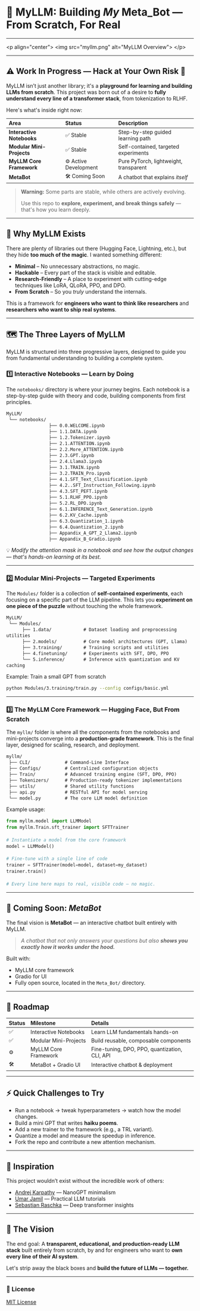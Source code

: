 # 🚀 MyLLM: Building *My* Meta\_Bot — From Scratch, For Real

[](https://opensource.org/licenses/MIT)
[](https://www.python.org/downloads/)
[](https://pytorch.org/)

-----

\<p align="center"\>
\<img src="myllm.png" alt="MyLLM Overview"\>
\</p\>

-----

## ⚠️ Work In Progress — Hack at Your Own Risk 🚧

MyLLM isn’t just another library; it's a **playground for learning and building LLMs from scratch**.
This project was born out of a desire to **fully understand every line of a transformer stack**, from tokenization to RLHF.

Here's what's inside right now:

| Area | Status | Description |
| :--- | :--- | :--- |
| **Interactive Notebooks** | ✅ Stable | Step-by-step guided learning path |
| **Modular Mini-Projects** | ✅ Stable | Self-contained, targeted experiments |
| **MyLLM Core Framework** | ⚙️ Active Development | Pure PyTorch, lightweight, transparent |
| **MetaBot** | 🛠 Coming Soon | A chatbot that explains *itself* |

> **Warning:** Some parts are stable, while others are actively evolving.
>
> Use this repo to **explore, experiment, and break things safely** — that's how you learn deeply.

-----

## 🌱 Why MyLLM Exists

There are plenty of libraries out there (Hugging Face, Lightning, etc.), but they hide **too much of the magic**. I wanted something different:

  * **Minimal** – No unnecessary abstractions, no magic.
  * **Hackable** – Every part of the stack is visible and editable.
  * **Research-Friendly** – A place to experiment with cutting-edge techniques like LoRA, QLoRA, PPO, and DPO.
  * **From Scratch** – So you *truly* understand the internals.

This is a framework for **engineers who want to think like researchers** and **researchers who want to ship real systems**.

-----

## 🗺 The Three Layers of MyLLM

MyLLM is structured into three progressive layers, designed to guide you from fundamental understanding to building a complete system.

### **1️⃣ Interactive Notebooks — Learn by Doing**

The `notebooks/` directory is where your journey begins. Each notebook is a step-by-step guide with theory and code, building components from first principles.

```
MyLLM/
 └── notebooks/
                ├── 0.0.WELCOME.ipynb
                ├── 1.1.DATA.ipynb
                ├── 1.2.Tokenizer.ipynb
                ├── 2.1.ATTENTION.ipynb
                ├── 2.2.More_ATTENTION.ipynb
                ├── 2.3.GPT.ipynb
                ├── 2.4.Llama3.ipynb
                ├── 3.1.TRAIN.ipynb
                ├── 3.2.TRAIN_Pro.ipynb
                ├── 4.1.SFT_Text_Classification.ipynb
                ├── 4.2..SFT_Instruction_Following.ipynb
                ├── 4.3.SFT_PEFT.ipynb
                ├── 5.1.RLHF_PPO.ipynb
                ├── 5.2.RL_DPO.ipynb
                ├── 6.1.INFERENCE_Text_Generation.ipynb
                ├── 6.2.KV_Cache.ipynb
                ├── 6.3.Quantization_1.ipynb
                ├── 6.4.Quantization_2.ipynb
                ├── Appandix_A_GPT_2_Llama2.ipynb
                ├── Appandix_B_Gradio.ipynb 
```

💡 *Modify the attention mask in a notebook and see how the output changes — that's hands-on learning at its best.*

-----

### **2️⃣ Modular Mini-Projects — Targeted Experiments**

The `Modules/` folder is a collection of **self-contained experiments**, each focusing on a specific part of the LLM pipeline. This lets you **experiment on one piece of the puzzle** without touching the whole framework.

```
MyLLM/
 └── Modules/
      ├── 1.data/            # Dataset loading and preprocessing utilities
      ├── 2.models/          # Core model architectures (GPT, Llama)
      ├── 3.training/        # Training scripts and utilities
      ├── 4.finetuning/      # Experiments with SFT, DPO, PPO
      └── 5.inference/       # Inference with quantization and KV caching
```

Example: Train a small GPT from scratch

```bash
python Modules/3.training/train.py --config configs/basic.yml
```

-----

### **3️⃣ The MyLLM Core Framework — Hugging Face, But From Scratch**

The `myllm/` folder is where all the components from the notebooks and mini-projects converge into a **production-grade framework**. This is the final layer, designed for scaling, research, and deployment.

```
myllm/
 ├── CLI/             # Command-Line Interface
 ├── Configs/         # Centralized configuration objects
 ├── Train/           # Advanced training engine (SFT, DPO, PPO)
 ├── Tokenizers/      # Production-ready tokenizer implementations
 ├── utils/           # Shared utility functions
 ├── api.py           # RESTful API for model serving
 └── model.py         # The core LLM model definition
```

Example usage:

```python
from myllm.model import LLMModel
from myllm.Train.sft_trainer import SFTTrainer

# Instantiate a model from the core framework
model = LLMModel()

# Fine-tune with a single line of code
trainer = SFTTrainer(model=model, dataset=my_dataset)
trainer.train()

# Every line here maps to real, visible code — no magic.
```

-----

## 🔮 Coming Soon: *MetaBot*

The final vision is **MetaBot** — an interactive chatbot built entirely with MyLLM.

> *A chatbot that not only answers your questions but also **shows you exactly how it works under the hood.***

Built with:

  * MyLLM core framework
  * Gradio for UI
  * Fully open source, located in the `Meta_Bot/` directory.

-----

## 📍 Roadmap

| Status | Milestone | Details |
| :--- | :--- | :--- |
| ✅ | Interactive Notebooks | Learn LLM fundamentals hands-on |
| ✅ | Modular Mini-Projects | Build reusable, composable components |
| ⚙️ | MyLLM Core Framework | Fine-tuning, DPO, PPO, quantization, CLI, API |
| 🛠 | MetaBot + Gradio UI | Interactive chatbot & deployment |

-----

## ⚡ Quick Challenges to Try

  * Run a notebook → tweak hyperparameters → watch how the model changes.
  * Build a mini GPT that writes **haiku poems**.
  * Add a new trainer to the framework (e.g., a TRL variant).
  * Quantize a model and measure the speedup in inference.
  * Fork the repo and contribute a new attention mechanism.

-----

## 🙌 Inspiration

This project wouldn’t exist without the incredible work of others:

  * [Andrej Karpathy](https://github.com/karpathy) — NanoGPT minimalism
  * [Umar Jamil](https://github.com/umarjamil) — Practical LLM tutorials
  * [Sebastian Raschka](https://github.com/rasbt) — Deep transformer insights

-----

## 🏁 The Vision

The end goal: A **transparent, educational, and production-ready LLM stack** built entirely from scratch, by and for engineers who want to **own every line of their AI system**.

Let's strip away the black boxes and **build the future of LLMs — together.**

-----

### 📜 License

[MIT License](https://www.google.com/search?q=./LICENSE)